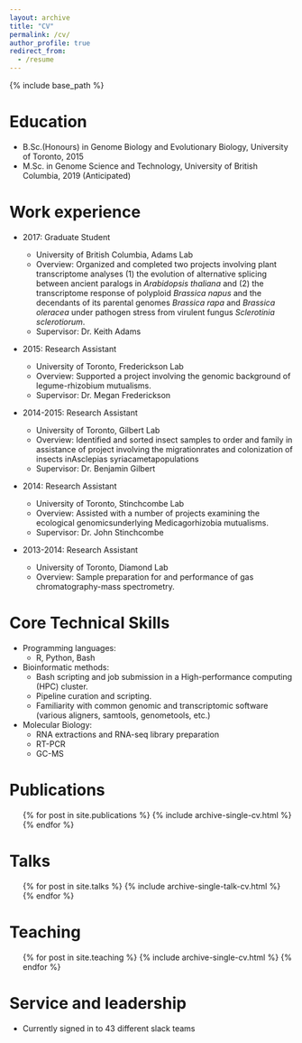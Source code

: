 ```yaml
---
layout: archive
title: "CV"
permalink: /cv/
author_profile: true
redirect_from:
  - /resume
---
```


{% include base_path %}

Education
======
* B.Sc.(Honours) in Genome Biology and Evolutionary Biology, University of Toronto, 2015
* M.Sc. in Genome Science and Technology, University of British Columbia, 2019 (Anticipated)

Work experience
======
* 2017: Graduate Student
  * University of British Columbia, Adams Lab
  * Overview: Organized and completed two projects involving plant transcriptome analyses (1) the evolution of alternative splicing between ancient paralogs in *Arabidopsis thaliana* and (2) the transcriptome response of polyploid *Brassica napus* and the decendants of its parental genomes *Brassica rapa* and *Brassica oleracea* under pathogen stress from virulent fungus *Sclerotinia sclerotiorum*.
  * Supervisor: Dr. Keith Adams
  
* 2015: Research Assistant
  * University of Toronto, Frederickson Lab
  * Overview: Supported a project involving the genomic background of legume-rhizobium mutualisms.
  * Supervisor: Dr. Megan Frederickson

* 2014-2015: Research Assistant
  * University of Toronto, Gilbert Lab
  * Overview: Identified and sorted insect samples to order and family in assistance of project involving the migrationrates and colonization of insects inAsclepias syriacametapopulations
  * Supervisor: Dr. Benjamin Gilbert
  
* 2014: Research Assistant 
  * University of Toronto, Stinchcombe Lab
  * Overview: Assisted with a number of projects examining the ecological genomicsunderlying Medicagorhizobia mutualisms.
  * Supervisor: Dr. John Stinchcombe
  
* 2013-2014: Research Assistant
  * University of Toronto, Diamond Lab
  * Overview: Sample preparation for and performance of gas chromatography-mass spectrometry.
  
Core Technical Skills
======
* Programming languages:
  * R, Python, Bash
* Bioinformatic methods:
  * Bash scripting and job submission in a High-performance computing (HPC) cluster. 
  * Pipeline curation and scripting.
  * Familiarity with common genomic and transcriptomic software (various aligners, samtools, genometools, etc.)
* Molecular Biology:
  * RNA extractions and RNA-seq library preparation
  * RT-PCR 
  * GC-MS

Publications
======
  <ul>{% for post in site.publications %}
    {% include archive-single-cv.html %}
  {% endfor %}</ul>
  
Talks
======
  <ul>{% for post in site.talks %}
    {% include archive-single-talk-cv.html %}
  {% endfor %}</ul>
  
Teaching
======
  <ul>{% for post in site.teaching %}
    {% include archive-single-cv.html %}
  {% endfor %}</ul>
  
Service and leadership
======
* Currently signed in to 43 different slack teams

